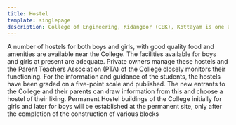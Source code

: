```yaml
---
title: Hostel
template: singlepage
description: College of Engineering, Kidangoor (CEK), Kottayam is one among the premier institutions in the state. The college is governed by the Co-operative Academy of Professional Education established by the Government of Kerala. The admissions are based on the rank obtained by the students in the State Entrance examinations and functioning of the college is according to the rules and regulations formulated by the Government of Kerala.
---
```



A number of hostels for both boys and girls, with good quality food and amenities are available near the College. The facilities available for boys and girls at present are adequate. Private owners manage these hostels and the Parent Teachers Association (PTA) of the College closely monitors their functioning. For the information and guidance of the students, the hostels have been graded on a five-point scale and published. The new entrants to the College and their parents can draw information from this and choose a hostel of their liking. Permanent Hostel buildings of the College initially for girls and later for boys will be established at the permanent site, only after the completion of the construction of various blocks